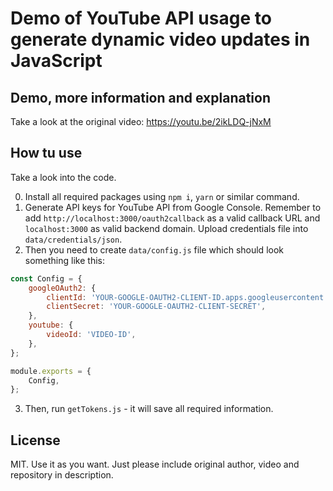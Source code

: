 # Demo of YouTube API usage to generate dynamic video updates in JavaScript

## Demo, more information and explanation

Take a look at the original video: https://youtu.be/2ikLDQ-jNxM

## How tu use
Take a look into the code.

0. Install all required packages using `npm i`, `yarn` or similar command. 
1. Generate API keys for YouTube API from Google Console. Remember to add `http://localhost:3000/oauth2callback` as a valid callback URL and `localhost:3000` as valid backend domain. Upload credentials file into `data/credentials/json`.
2. Then you need to create `data/config.js` file which should look something like this:

```javascript
const Config = {
    googleOAuth2: {
        clientId: 'YOUR-GOOGLE-OAUTH2-CLIENT-ID.apps.googleusercontent.com',
        clientSecret: 'YOUR-GOOGLE-OAUTH2-CLIENT-SECRET',
    },
    youtube: {
        videoId: 'VIDEO-ID',
    },
};

module.exports = {
    Config,
};

```

3. Then, run `getTokens.js` - it will save all required information.

## License

MIT. Use it as you want. Just please include original author, video and repository in description.
